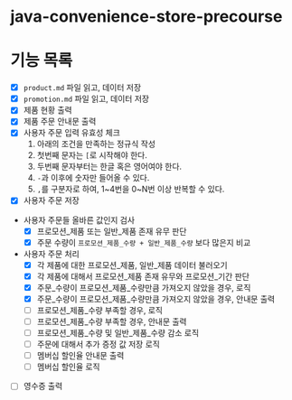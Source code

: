 # java-convenience-store-precourse

# 기능 목록

- [x] `product.md` 파일 읽고, 데이터 저장
- [x] `promotion.md` 파일 읽고, 데이터 저장
- [x] 제품 현황 출력
- [x] 제품 주문 안내문 출력
- [x] 사용자 주문 입력 유효성 체크
  1. 아래의 조건을 만족하는 정규식 작성
  2. 첫번째 문자는 `[`로 시작해야 한다. 
  3. 두번째 문자부터는 한글 혹은 영어여야 한다.
  4. `-`과 이후에 숫자만 들어올 수 있다.
  5. `,`를 구분자로 하여, 1~4번을 0~N번 이상 반복할 수 있다.
- [x] 사용자 주문 저장
- 사용자 주문들 올바른 값인지 검사
  - [x] 프로모션_제품 또는 일반_제품 존재 유무 판단
  - [x] 주문 수량이 `프로모션_제품_수량 + 일반_제품_수량` 보다 많은지 비교
- 사용자 주문 처리
  - [x] 각 제품에 대한 프로모션_제품, 일반_제품 데이터 불러오기
  - [x] 각 제품에 대해서 프로모션_제품 존재 유무와 프로모션_기간 판단
  - [x] 주문_수량이 프로모션_제품_수량만큼 가져오지 않았을 경우, 로직
  - [x] 주문_수량이 프로모션_제품_수량만큼 가져오지 않았을 경우, 안내문 출력
  - [ ] 프로모션_제품_수량 부족할 경우, 로직
  - [ ] 프로모션_제품_수량 부족할 경우, 안내문 출력
  - [ ] 프로모션_제품_수량 및 일반_제품_수량 감소 로직
  - [ ] 주문에 대해서 추가 증정 값 저장 로직
  - [ ] 멤버십 할인율 안내문 출력
  - [ ] 멤버십 할인율 로직
- [ ] 영수증 출력